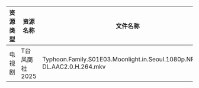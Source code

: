 | 资源类型 | 资源名称      | 文件名称                                                                      | 分享链接                                | 更新时间                |
| ---- | --------- | ------------------------------------------------------------------------- | ----------------------------------- | ------------------- |
| 电视剧  | T台风商社2025 | Typhoon.Family.S01E03.Moonlight.in.Seoul.1080p.NF.WEB-DL.AAC2.0.H.264.mkv | https://pan.quark.cn/s/40f858c07981 | 2025-10-19 01:24:45 |
